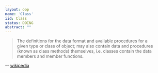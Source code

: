 ```yaml
---
layout: oop
name: 'Class'
iid: Class
status: DOING
abstract: ""
---
```


> The definitions for the data format and available procedures for a given type or class of object; may also contain 
> data and procedures (known as class methods) themselves, i.e. classes contain the data members and member functions.

-- [wikipedia](https://en.wikipedia.org/wiki/Object-oriented_programming#Objects_and_classes)
